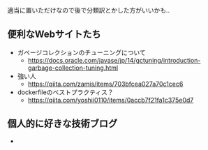 適当に置いただけなので後で分類訳とかした方がいいかも..
## 便利なWebサイトたち
* ガベージコレクションのチューニングについて
  * https://docs.oracle.com/javase/jp/14/gctuning/introduction-garbage-collection-tuning.html
* 強い人
  * https://qiita.com/zamis/items/703bfcea027a70c1cec6
* dockerfileのベストプラクティス？
  * https://qiita.com/yoshii0110/items/0accb7f21fa1c375e0d7

## 個人的に好きな技術ブログ
* 
